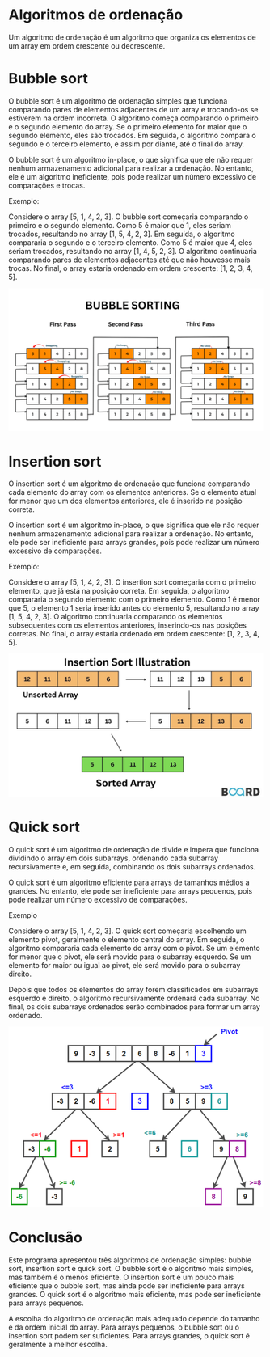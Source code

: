 
# Algoritmos de ordenação

Um algoritmo de ordenação é um algoritmo que organiza os elementos de um array em ordem crescente ou decrescente.

# Bubble sort

O bubble sort é um algoritmo de ordenação simples que funciona comparando pares de elementos adjacentes de um array e trocando-os se estiverem na ordem incorreta. O algoritmo começa comparando o primeiro e o segundo elemento do array. Se o primeiro elemento for maior que o segundo elemento, eles são trocados. Em seguida, o algoritmo compara o segundo e o terceiro elemento, e assim por diante, até o final do array.

O bubble sort é um algoritmo in-place, o que significa que ele não requer nenhum armazenamento adicional para realizar a ordenação. No entanto, ele é um algoritmo ineficiente, pois pode realizar um número excessivo de comparações e trocas.

Exemplo:

Considere o array [5, 1, 4, 2, 3]. O bubble sort começaria comparando o primeiro e o segundo elemento. Como 5 é maior que 1, eles seriam trocados, resultando no array [1, 5, 4, 2, 3]. Em seguida, o algoritmo compararia o segundo e o terceiro elemento. Como 5 é maior que 4, eles seriam trocados, resultando no array [1, 4, 5, 2, 3]. O algoritmo continuaria comparando pares de elementos adjacentes até que não houvesse mais trocas. No final, o array estaria ordenado em ordem crescente: [1, 2, 3, 4, 5].

![](https://raw.githubusercontent.com/nsx07/structures/main/bubblesort.png)

# Insertion sort

O insertion sort é um algoritmo de ordenação que funciona comparando cada elemento do array com os elementos anteriores. Se o elemento atual for menor que um dos elementos anteriores, ele é inserido na posição correta.

O insertion sort é um algoritmo in-place, o que significa que ele não requer nenhum armazenamento adicional para realizar a ordenação. No entanto, ele pode ser ineficiente para arrays grandes, pois pode realizar um número excessivo de comparações.

Exemplo:

Considere o array [5, 1, 4, 2, 3]. O insertion sort começaria com o primeiro elemento, que já está na posição correta. Em seguida, o algoritmo compararia o segundo elemento com o primeiro elemento. Como 1 é menor que 5, o elemento 1 seria inserido antes do elemento 5, resultando no array [1, 5, 4, 2, 3]. O algoritmo continuaria comparando os elementos subsequentes com os elementos anteriores, inserindo-os nas posições corretas. No final, o array estaria ordenado em ordem crescente: [1, 2, 3, 4, 5].

![](https://raw.githubusercontent.com/nsx07/structures/main/insertionsort.jpg)

# Quick sort

O quick sort é um algoritmo de ordenação de divide e impera que funciona dividindo o array em dois subarrays, ordenando cada subarray recursivamente e, em seguida, combinando os dois subarrays ordenados.

O quick sort é um algoritmo eficiente para arrays de tamanhos médios a grandes. No entanto, ele pode ser ineficiente para arrays pequenos, pois pode realizar um número excessivo de comparações.

Exemplo

Considere o array [5, 1, 4, 2, 3]. O quick sort começaria escolhendo um elemento pivot, geralmente o elemento central do array. Em seguida, o algoritmo compararia cada elemento do array com o pivot. Se um elemento for menor que o pivot, ele será movido para o subarray esquerdo. Se um elemento for maior ou igual ao pivot, ele será movido para o subarray direito.

Depois que todos os elementos do array forem classificados em subarrays esquerdo e direito, o algoritmo recursivamente ordenará cada subarray. No final, os dois subarrays ordenados serão combinados para formar um array ordenado.

![](https://raw.githubusercontent.com/nsx07/structures/main/quicksort.png)

# Conclusão

Este programa apresentou três algoritmos de ordenação simples: bubble sort, insertion sort e quick sort. O bubble sort é o algoritmo mais simples, mas também é o menos eficiente. O insertion sort é um pouco mais eficiente que o bubble sort, mas ainda pode ser ineficiente para arrays grandes. O quick sort é o algoritmo mais eficiente, mas pode ser ineficiente para arrays pequenos.

A escolha do algoritmo de ordenação mais adequado depende do tamanho e da ordem inicial do array. Para arrays pequenos, o bubble sort ou o insertion sort podem ser suficientes. Para arrays grandes, o quick sort é geralmente a melhor escolha.
